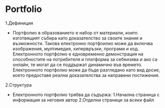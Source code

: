 # Portfolio

1.Дефиниция

- Портфолио в образованието е набор от материали, които изготвящият събира като доказателство за своите знания и възможности. 
Такова електронно портфоилио може да включва изображения, мултимедия, хипервръзки, програми и код. Електронното 
портфолио е едновременно демонстрация на способностите на потребителя и платформа за себеизява и ако са онлайн, те могат да се поддържат 
динамично във времето. Електронното портфолио може да бъде разгледано като вид досие, което предоставя реални доказателства за направени 
постижения.

2.Структура

- Електронното портфолио трябва да съдържа:
1.Начална страница с информация за неговия автор
2.Отделни страници за всеки файл




